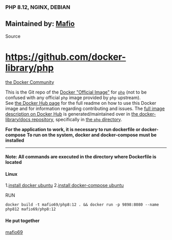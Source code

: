 ### PHP 8.12, NGINX, DEBIAN 

## Maintained by: [Mafio](mf1969@gmail.com) 
Source
# https://github.com/docker-library/php
[the Docker Community](https://github.com/docker-library/php)

This is the Git repo of the [Docker "Official Image"](https://github.com/docker-library/official-images#what-are-official-images) for [`php`](https://hub.docker.com/_/php/) (not to be confused with any official `php` image provided by `php` upstream).  
See [the Docker Hub page](https://hub.docker.com/_/php/) for the full readme on how to use this Docker image and for information regarding contributing and issues.
The [full image description on Docker Hub](https://hub.docker.com/_/php/) is generated/maintained over in [the docker-library/docs repository](https://github.com/docker-library/docs), specifically in [the `php` directory](https://github.com/docker-library/docs/tree/master/php).

**For the application to work, it is necessary to run dockerfile or docker-compose**
**To run on the system, docker and docker-compose must be installed**

---

#### Note: All commands are executed in the directory where Dockerfile is located

#### Linux

1.[install docker ubuntu](https://docs.docker.com/compose/install)
2.[install docker-compose ubuntu](https://docs.docker.com/compose/install)

RUN
  
`docker build -t mafio69/php8:12 . && docker run -p 9898:8080 --name php812 mafio69/php8:12 `

#### He put together

[mafio69](mailto:mf1969@gmail.com?subject=[GitHub]%20Docker%20Repo)

